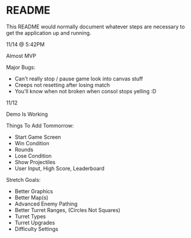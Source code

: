 # README

This README would normally document whatever steps are necessary to get the
application up and running.

11/14 @ 5:42PM

Almost MVP

Major Bugs:

* Can't really stop / pause game look into canvas stuff
* Creeps not resetting after losing match
* You'll know when not broken when consol stops yelling :D


11/12

Demo Is Working

Things To Add Tommorrow:

* Start Game Screen
* Win Condition
* Rounds
* Lose Condition
* Show Projectiles
* User Input, High Score, Leaderboard

Stretch Goals:

* Better Graphics
* Better Map(s)
* Advanced Enemy Pathing
* Better Turret Ranges, (Circles Not Squares)
* Turret Types
* Turret Upgrades
* Difficulty Settings
